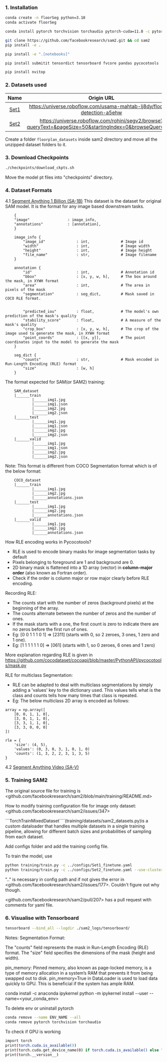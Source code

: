 ### 1. Installation

```bash
conda create -n floorSeg python=3.10
conda activate floorSeg

conda install pytorch torchvision torchaudio pytorch-cuda=11.8 -c pytorch -c nvidia

git clone https://github.com/facebookresearch/sam2.git && cd sam2
pip install -e .

pip install -e ".[notebooks]"

pip install submitit tensordict tensorboard fvcore pandas pycocotools

pip install nvitop
```

### 2. Datasets used

| Name     | Origin URL     | Total | Resize |
| :------: | :-----: | :---: | :---: |
| [Set1](https://drive.google.com/file/d/16yvERPJfAUUXhhKoyRwJh_2yT0Ry1dm2/view?usp=sharing)     | https://universe.roboflow.com/usama-mahtab-lj8dy/floored-detection-a5ehw | 2583 | different sizes |
| [Set2](https://drive.google.com/file/d/1gPLlSQ129Ol6zfYpGO5Xqa4XWK7f2PjW/view?usp=sharing)     | https://universe.roboflow.com/rohini/segv2/browse?queryText=&pageSize=50&startingIndex=0&browseQuery=true | 438 | 640 |

Create a folder ```floorplan_datasets``` inside sam2 directory and move all the unzipped dataset folders to it.

### 3. Download Checkpoints
```bash
./checkpoints/download_ckpts.sh
```
Move the model pt files into "checkpoints" directory.

### 4. Dataset Formats
4.1 [Segment Anything 1 Billion (SA-1B)](https://ai.meta.com/datasets/segment-anything/)
    This dataset is the dataset for original SAM model. It is the format for any image based downstream tasks.

```
    {
    "image"                 : image_info,
    "annotations"           : [annotation],
    }

    image_info {
        "image_id"              : int,              # Image id
        "width"                 : int,              # Image width
        "height"                : int,              # Image height
        "file_name"             : str,              # Image filename
    }

    annotation {
        "id"                    : int,              # Annotation id
        "bbox"                  : [x, y, w, h],     # The box around the mask, in XYWH format
        "area"                  : int,              # The area in pixels of the mask
        "segmentation"          : seg_dict,         # Mask saved in COCO RLE format.
        
        
        "predicted_iou"         : float,            # The model's own prediction of the mask's quality
        "stability_score"       : float,            # A measure of the mask's quality
        "crop_box"              : [x, y, w, h],     # The crop of the image used to generate the mask, in XYWH format
        "point_coords"          : [[x, y]],         # The point coordinates input to the model to generate the mask
    }

    seg_dict {
        "counts"                : str,              # Mask encoded in Run-Length Encoding (RLE) format
        "size"                  : [w, h]
    }
```

The format expected for SAM(or SAM2) training:
```
    SAM_dataset
    |______train
            |______img1.jpg
            |______img1.json
            |______img2.jpg
            |______img2.json
    |______test
            |______img1.jpg
            |______img1.json
            |______img2.jpg
            |______img2.json
    |______valid
            |______img1.jpg
            |______img1.json
            |______img2.jpg
            |______img2.json
```

Note: This format is different from COCO Segmentation format which is of the below format:

```
    COCO_dataset
    |______train
            |______img1.jpg
            |______img2.jpg
            |______annotations.json
    |______test
            |______img1.jpg
            |______img2.jpg
            |______annotations.json
    |______valid
            |______img1.jpg
            |______img2.jpg
            |______annotations.json
```

How RLE encoding works in Pycocotools?
- RLE is used to encode binary masks for image segmentation tasks by default
- Pixels belonging to foreground are 1 and background are 0.
- 2D binary mask is flattened into a 1D array (vector) in **column-major order** (also known as Fortran order).
- Check if the order is column major or row major clearly before RLE encoding.

Recording RLE:
* The counts start with the number of zeros (background pixels) at the beginning of the array.
* The counts alternate between the number of zeros and the number of ones.
* If the mask starts with a one, the first count is zero to indicate there are no zeros before the first run of ones.
* Eg: [0 0 1 1 1 0 1] => [2311] (starts with 0, so 2 zeroes, 3 ones, 1 zero and 1 one).
* Eg: [1 1 1 1 1 1 0] => [061] (starts with 1, so 0 zeroes, 6 ones and 1 zero)


More explanation regarding RLE is given in <https://github.com/cocodataset/cocoapi/blob/master/PythonAPI/pycocotools/mask.py>

RLE for multiclass Segmentation:
- RLE can be adapted to deal with multiclass segmentations by simply adding a 'values' key to the dictionary used. This values tells what is the class and counts tells how many times that class is repeated.
- Eg: The below multiclass 2D array is encoded as follows:

```
array = np.array([
    [0, 0, 1, 1, 0],
    [3, 0, 1, 1, 0],
    [3, 3, 1, 1, 0],
    [3, 3, 0, 0, 0]
])

rle = {
    'size': (4, 5),
    'values': (0, 3, 0, 3, 1, 0, 1, 0)
    'counts': (1, 3, 2, 2, 3, 1, 3, 5)
}

```



4.2 [Segment Anything Video (SA-V)](https://ai.meta.com/datasets/segment-anything-video/)


### 5. Training SAM2

The original source file for training is <github.com/facebookresearch/sam2/blob/main/training/README.md> 

How to modify training configuration file for image only dataset: <github.com/facebookresearch/sam2/issues/347>

```TorchTrainMixedDataset````(training/datasets/sam2_datasets.py)is a custom dataloader that handles multiple datasets in a single training pipeline, allowing for different batch sizes and probabilities of sampling from each dataset.

Add configs folder and add the training config file.

To train the model, use

```bash
python training/train.py -c ../configs/Set1_finetune.yaml
python training/train.py -c ../configs/Set2_finetune.yaml --use-cluster 0
```
".." is necessary in config path and if not gives the error in <github.com/facebookresearch/sam2/issues/177>. Couldn't figure out why though.

<github.com/facebookresearch/sam2/pull/207> has a pull request with comments for yaml file.

### 6. Visualise with Tensorboard

```bash
tensorboard --bind_all --logdir ./sam2_logs/tensorboard/
```

Notes:
Segmentation Format:

The "counts" field represents the mask in Run-Length Encoding (RLE) format.
The "size" field specifies the dimensions of the mask (height and width).

pin_memory:
Pinned memory, also known as page-locked memory, is a type of memory allocation in a system’s RAM that prevents it from being swapped out to disk. pin_memory=True in DataLoader is used to load data quickly to GPU. This is beneficial if the system has ample RAM.



conda install -c anaconda ipykernel
python -m ipykernel install --user --name=<your_conda_env>


To delete env or uninstall pytorch
```bash
conda remove --name ENV_NAME --all
conda remove pytorch torchvision torchaudio
```

To check if GPU is working
```bash
import torch
print(torch.cuda.is_available())
print(torch.cuda.get_device_name(0) if torch.cuda.is_available() else "No GPU found")
print(torch.__version__)
```